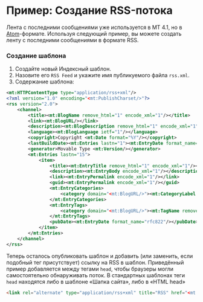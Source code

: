 # Пример: Создание RSS-потока

Лента с последними сообщениями уже используется в MT 4.1, но в [Atom](http://ru.wikipedia.org/wiki/Atom)-формате. Используя следующий пример, вы можете создать ленту с последними сообщениями в формате RSS.

### Создание шаблона

1. Создайте новый Индексный шаблон.
2. Назовите его `RSS Feed` и укажите имя публикуемого файла `rss.xml`.
3. Содержание шаблона:

```xml
<mt:HTTPContentType type="application/rss+xml"/>
<?xml version="1.0" encoding="<mt:PublishCharset/>"?>
<rss version="2.0">
    <channel>
        <title><mt:BlogName remove_html="1" encode_xml="1"/></title>
        <link><mt:BlogURL/></link>
        <description><mt:BlogDescription remove_html="1" encode_xml="1"/></description>
        <language><mt:BlogLanguage ietf="1"/></language>
        <copyright>Copyright <mt:Date format="%Y"/></copyright>
        <lastBuildDate><mt:Entries lastn="1"><mt:EntryDate format_name="rfc822"/></mt:Entries></lastBuildDate>
        <generator>Movable Type <mt:Version/></generator>
        <mt:Entries lastn="15">
            <item>
                <title><mt:EntryTitle remove_html="1" encode_xml="1"/></title>
                <description><mt:EntryBody encode_xml="1"/></description>
                <link><mt:EntryPermalink encode_xml="1"/></link>
                <guid><mt:EntryPermalink encode_xml="1"/></guid>
                <mt:EntryCategories>
                    <category domain="<mt:BlogURL/>"><mt:CategoryLabel remove_html="1" encode_xml="1"/></category>
                </mt:EntryCategories>
                <mt:EntryTags>
                    <category domain="<mt:BlogURL/>"><mt:TagName remove_html="1" encode_xml="1"/></category>
                </mt:EntryTags>
                <pubDate><mt:EntryDate format_name="rfc822"/></pubDate>
            </item>
        </mt:Entries>
    </channel>
</rss>
```
Теперь осталось опубликовать шаблон и добавить (или заменить, если подобный тег присутствует) ссылку на RSS в шаблон. Приведённый пример добавляется между тегами `head`, чтобы браузеры могли самостоятельно обнаруживать поток. В стандартных шаблонах теги `head` находятся либо в шаблоне «Шапка сайта», либо в «HTML head»

```html
<link rel="alternate" type="application/rss+xml" title="RSS" href="<mt:Link template="RSS Feed"/>" />
```
